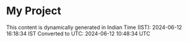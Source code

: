 # My Project

This content is dynamically generated in Indian Time (IST): 2024-06-12 16:18:34 IST
Converted to UTC: 2024-06-12 10:48:34 UTC

